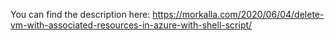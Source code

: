 You can find the description here: https://morkalla.com/2020/06/04/delete-vm-with-associated-resources-in-azure-with-shell-script/